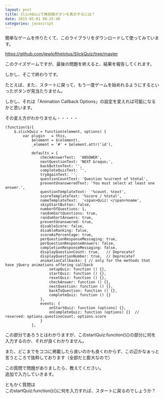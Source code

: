 ```yaml
---
layout: post
title: SlickQuizで再挑戦ボタンを表示するには？
date: 2015-05-01 08:25:48
categories: javascript
---
```

<p>簡単なゲームを作りたくて、このライブラリをダウンロードして使ってみています。</p>

<p><a href="https://github.com/jewlofthelotus/SlickQuiz/tree/master" rel="nofollow">https://github.com/jewlofthelotus/SlickQuiz/tree/master</a></p>

<p>このクイズゲームですが、最後の問題を終えると、結果を報告してくれます。</p>

<p>しかし、そこで終わりです。</p>

<p>たとえば、また、スタートに戻って、もう一度ゲームを始めれるようにするといったボタンが見当たりません。</p>

<p>しかし、それは「Animation Callback Options」の設定を変えれば可能になるかと思います。</p>

<p>その変え方がわかりません・・・・・</p>

<pre><code>(function($){
    $.slickQuiz = function(element, options) {
        var plugin   = this,
            $element = $(element),
            _element = '#' + $element.attr('id'),

            defaults = {
                checkAnswerText:  'ANSOWER',
                nextQuestionText: 'NEXT &amp;raquo;',
                backButtonText: '',
                completeQuizText: '',
                tryAgainText: '',
                questionCountText: 'Question %current of %total',
                preventUnansweredText: 'You must select at least one answer.',
                questionTemplateText:  '%count. %text',
                scoreTemplateText: '%score / %total',
                nameTemplateText:  '&lt;span&gt;Quiz: &lt;/span&gt;%name',
                skipStartButton: false,
                numberOfQuestions: 1,
                randomSortQuestions: true,
                randomSortAnswers: true,
                preventUnanswered: true,
                disableScore: false,
                disableRanking: false,
                scoreAsPercentage: true,
                perQuestionResponseMessaging: true,
                perQuestionResponseAnswers: false,
                completionResponseMessaging: false,
                displayQuestionCount: true,   // Deprecate?
                displayQuestionNumber: true,  // Deprecate?
                animationCallbacks: { // only for the methods that have jQuery animations offering callback
                    setupQuiz: function () {},
                    startQuiz: function () {},
                    resetQuiz: function () {},
                    checkAnswer: function () {},
                    nextQuestion: function () {},
                    backToQuestion: function () {},
                    completeQuiz: function () {}
                },
                events: {
                    onStartQuiz: function (options) {},
                    onCompleteQuiz: function (options) {}  // reserved: options.questionCount, options.score
                }
            },
</code></pre>

<p>この部分であろうとはわかりますが、このstartQuiz:function(){}の部分に何を入力するのか、それが良くわかりません。</p>

<p>また、どこまでをココに掲載したら良いのかも良くわからず、この辺かなぁっと言うところで抜粋しております（全部だと膨大なので）</p>

<p>この質問で問題がありましたら、教えてください。<br>
追加で入力していきます。</p>

<p>ともかく質問は<br>
このstartQuiz:function(){}に何を入力すれば、スタートに戻るのでしょうか？</p>
